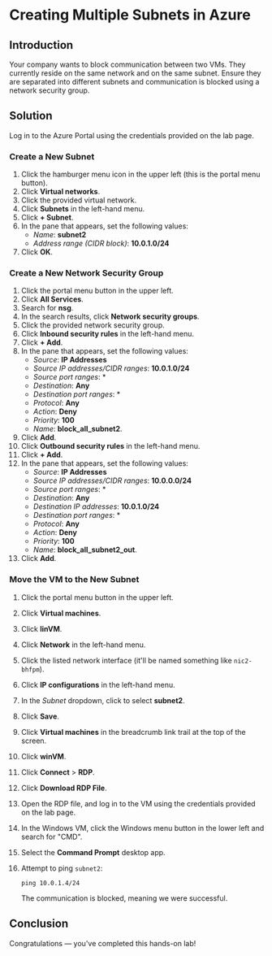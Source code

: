 # Creating Multiple Subnets in Azure

## Introduction

Your company wants to block communication between two VMs. They currently reside on the same network and on the same subnet. Ensure they are separated into different subnets and communication is blocked using a network security group.

## Solution

Log in to the Azure Portal using the credentials provided on the lab page.

### Create a New Subnet

1. Click the hamburger menu icon in the upper left (this is the portal menu button).
1. Click **Virtual networks**.
1. Click the provided virtual network.
1. Click **Subnets** in the left-hand menu.
1. Click **+ Subnet**.
1. In the pane that appears, set the following values:
    * *Name*: **subnet2**
    * *Address range (CIDR block)*: **10.0.1.0/24**
1. Click **OK**.

### Create a New Network Security Group

1. Click the portal menu button in the upper left.
1. Click **All Services**.
1. Search for **nsg**.
1. In the search results, click **Network security groups**.
1. Click the provided network security group.
1. Click **Inbound security rules** in the left-hand menu.
1. Click **+ Add**.
1. In the pane that appears, set the following values:
    * *Source*: **IP Addresses**
    * *Source IP addresses/CIDR ranges*: **10.0.1.0/24**
    * *Source port ranges*: *
    * *Destination*: **Any**
    * *Destination port ranges*: *
    * *Protocol*: **Any**
    * *Action*: **Deny**
    * *Priority*: **100**
    * *Name*: **block_all_subnet2**.
1. Click **Add**.
1. Click **Outbound security rules** in the left-hand menu.
1. Click **+ Add**.
1. In the pane that appears, set the following values:
    * *Source*: **IP Addresses**
    * *Source IP addresses/CIDR ranges*: **10.0.0.0/24**
    * *Source port ranges*: *
    * *Destination*: **Any**
    * *Destination IP addresses*: **10.0.1.0/24**
    * *Destination port ranges*: *
    * *Protocol*: **Any**
    * *Action*: **Deny**
    * *Priority*: **100**
    * *Name*: **block_all_subnet2_out**.
1. Click **Add**.

### Move the VM to the New Subnet

 1. Click the portal menu button in the upper left.
 1. Click **Virtual machines**.
 1. Click **linVM**.
 1. Click **Network** in the left-hand menu.
 1. Click the listed network interface (it'll be named something like `nic2-bhfpm`).
 1. Click **IP configurations** in the left-hand menu.
 1. In the *Subnet* dropdown, click to select **subnet2**.
 1. Click **Save**.
 1. Click **Virtual machines** in the breadcrumb link trail at the top of the screen.
 1. Click **winVM**.
 1. Click **Connect** > **RDP**.
 1. Click **Download RDP File**.
 1. Open the RDP file, and log in to the VM using the credentials provided on the lab page.
 1. In the Windows VM, click the Windows menu button in the lower left and search for "CMD".
 1. Select the **Command Prompt** desktop app.
 1. Attempt to ping `subnet2`:

    ```
    ping 10.0.1.4/24
    ```

    The communication is blocked, meaning we were successful. 

## Conclusion

Congratulations — you've completed this hands-on lab!